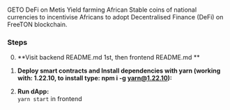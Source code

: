 ### 

GETO DeFi on Metis
Yield farming African Stable coins of national currencies to incentivise Africans to adopt Decentralised Finance (DeFi) on FreeTON blockchain.


### Steps 

0. **Visit backend README.md 1st, then frontend README.md **
1. **Deploy smart contracts and Install dependencies with yarn (working with: 1.22.10, to install type: npm i -g yarn@1.22.10):**

2. **Run dApp:**
</br>```yarn start``` in frontend


